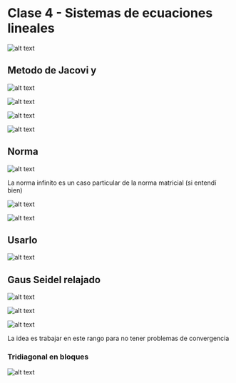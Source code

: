# Clase 4 - Sistemas de ecuaciones lineales

![alt text](image-1.png)

## Metodo de Jacovi y

![alt text](image-18.png)

![alt text](image-3.png)

![alt text](image-5.png)

![alt text](image-7.png)

## Norma

![alt text](image-8.png)

La norma infinito es un caso particular de la norma matricial (si entendí bien)

![alt text](image-9.png)

![alt text](image-10.png)

## Usarlo

![alt text](image-12.png)

## Gaus Seidel relajado

![alt text](image-13.png)

![alt text](image-14.png)

![alt text](image-16.png)

La idea es trabajar en este rango para no tener problemas de convergencia

### Tridiagonal en bloques

![alt text](image-17.png)
